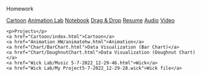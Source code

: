 <!DOCTYPE html>
<html lang="en">
<head>
    <meta charset="UTF-8">
    <meta http-equiv="X-UA-Compatible" content="IE=edge">
    <meta name="viewport" content="width=de
    vice-width, initial-scale=1.0">
    <title>CISC 3610 Portfolio</title>
</head>

<body>
    <p>Homework</p>
    <a href="Bar Graph/index.html">Cartoon</a>
    <a href="Animation Lab/index.html">Animation Lab</a>
    <a href="Notebook/lab.html">Notebook</a>
    <a href="Drag & Drop Lab/index.html">Drag & Drop</a>
    <a href="Resume Lab/ResumeLab.html">Resume</a>
    <a href="Audio Lab/Audiolab.html">Audio</a>
    <a href="Video Lab/Video Lab.html">Video</a>


    <p>Projects</p>
    <a href="Cartoon/index.html">Cartoon</a>
    <a href="Animation HW/animatehw.html">Animation</a>
    <a href="Chart/BarChart.html">Data Visualization (Bar Chart)</a>
    <a href="Chart/DoughnutChart.html">Data Visualization (Doughnut Chart)</a>
    <a href="Wick Lab/Music 5-7-2022_12-29-46.html">Wick</a>
    <a href="Wick Lab/My Project5-7-2022_12-29-28.wick">Wick file</a>


</body>
</html>
